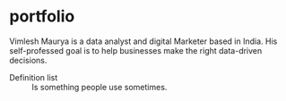 # portfolio

Vimlesh Maurya is a data analyst and digital Marketer based in India. His self-professed goal is to help businesses make the right data-driven decisions.

<dl>
  <dt>Definition list</dt>
  <dd>Is something people use sometimes.</dd>
</dl>
